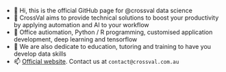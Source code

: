 - 👋 Hi, this is the official GitHub page for @crossval data science
- 👀 CrossVal aims to provide technical solutions to boost your productivity by applying automation and AI to your workflow
- 🌱 Office autiomation, Python / R programming, customised application development, deep learning and tensorflow
- 💞️ We are also dedicate to education, tutoring and training to have you develop data skills 
- 📫 [Official website](https://www.crossval.com.au). Contact us at `contact@crossval.com.au`

<!---
crossval/crossval is a ✨ special ✨ repository because its `README.md` (this file) appears on your GitHub profile.
You can click the Preview link to take a look at your changes.
--->
